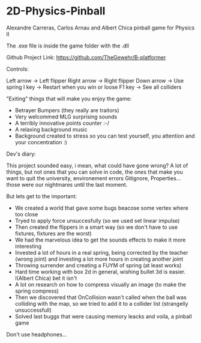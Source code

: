 # 2D-Physics-Pinball
 Alexandre Carreras, Carlos Arnau and Albert Chica pinball game for Physics II

 The .exe file is inside the game folder with the .dll

 Github Project Link:
 https://github.com/TheGewehr/B-platformer

 Controls:

 Left arrow -> Left flipper
 Right arrow -> Right flipper
 Down arrow -> Use spring
 I key -> Restart when you win or loose
 F1 key -> See all colliders

"Exiting" things that will make you enjoy the game:

- Betrayer Bumpers (they really are traitors)
- Very welcommed MLG surprising sounds
- A terribly innovative points counter :-/
- A relaxing background music
- Background created to stress so you can test yourself, you attention and your concentration :)

Dev's diary:

This project sounded easy, i mean, what could have gone wrong?
A lot of things, but not ones that you can solve in code, the ones that make you want to quit the university, environement errors
Gitignore, Properties... those were our nightmares until the last moment.

But lets get to the important: 
- We created a world that gave some bugs beacose some vertex where too close
- Tryed to apply force unsuccesfully (so we used set linear impulse)
- Then created the flippers in a smart way (so we don't have to use fixtures, fixtures are the worst)
- We had the marvelous idea to get the sounds effects to make it more interesting
- Invested a lot of hours in a real spring, being corrected by the teacher (wrong joint) and investing a lot more hours in creating another joint
- Throwing surrender and creating a FUYM of spring (at least works)
- Hard time working with box 2d in general, wishing bullet 3d is easier. I(Albert Chica) bet it isn't
- A lot on research on how to compress visually an image (to make the spring compress) 
- Then we discovered that OnCollision wasn't called when the ball was colliding with the map, so we tried to add it to a collider list (strangelly unsuccessfull)
- Solved last buggs that were causing memory leacks and voila, a pinball game


 Don't use headphones...
